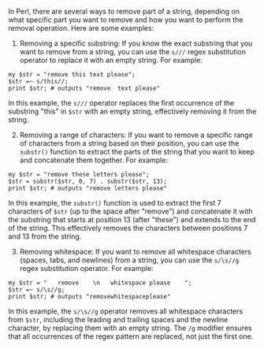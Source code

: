 In Perl, there are several ways to remove part of a string, depending on what specific part you want to remove and how you want to perform the removal operation. Here are some examples:

1. Removing a specific substring: If you know the exact substring that you want to remove from a string, you can use the `s///` regex substitution operator to replace it with an empty string. For example:

```
my $str = "remove this text please";
$str =~ s/this//;
print $str; # outputs "remove  text please"
```

In this example, the `s///` operator replaces the first occurrence of the substring "this" in `$str` with an empty string, effectively removing it from the string.

2. Removing a range of characters: If you want to remove a specific range of characters from a string based on their position, you can use the `substr()` function to extract the parts of the string that you want to keep and concatenate them together. For example:

```
my $str = "remove these letters please";
$str = substr($str, 0, 7) . substr($str, 13);
print $str; # outputs "remove letters please"
```

In this example, the `substr()` function is used to extract the first 7 characters of `$str` (up to the space after "remove") and concatenate it with the substring that starts at position 13 (after "these") and extends to the end of the string. This effectively removes the characters between positions 7 and 13 from the string.

3. Removing whitespace: If you want to remove all whitespace characters (spaces, tabs, and newlines) from a string, you can use the `s/\s//g` regex substitution operator. For example:

```
my $str = "   remove    \n   whitespace please    ";
$str =~ s/\s//g;
print $str; # outputs "removewhitespaceplease"
```

In this example, the `s/\s//g` operator removes all whitespace characters from `$str`, including the leading and trailing spaces and the newline character, by replacing them with an empty string. The `/g` modifier ensures that all occurrences of the regex pattern are replaced, not just the first one.